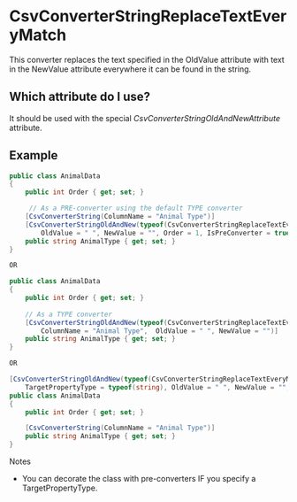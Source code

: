 # CsvConverterStringReplaceTextEveryMatch
This converter replaces the text specified in the OldValue attribute with text in the NewValue attribute everywhere it can be found in the string.

## Which attribute do I use?
It should be used with the special *CsvConverterStringOldAndNewAttribute* attribute.

## Example 
```c#
public class AnimalData
{
    public int Order { get; set; }

     // As a PRE-converter using the default TYPE converter
    [CsvConverterString(ColumnName = "Animal Type")]
    [CsvConverterStringOldAndNew(typeof(CsvConverterStringReplaceTextEveryMatch),
        OldValue = " ", NewValue = "", Order = 1, IsPreConverter = true)]
    public string AnimalType { get; set; }
}

OR

public class AnimalData
{
    public int Order { get; set; }
   
    // As a TYPE converter
    [CsvConverterStringOldAndNew(typeof(CsvConverterStringReplaceTextEveryMatch),
        ColumnName = "Animal Type",  OldValue = " ", NewValue = "")]
    public string AnimalType { get; set; }
}

OR

[CsvConverterStringOldAndNew(typeof(CsvConverterStringReplaceTextEveryMatch),
    TargetPropertyType = typeof(string), OldValue = " ", NewValue = "", Order = 1, IsPreConverter = true)]
public class AnimalData
{
    public int Order { get; set; }

    [CsvConverterString(ColumnName = "Animal Type")]
    public string AnimalType { get; set; }
}
```

Notes
- You can decorate the class with pre-converters IF you specify a TargetPropertyType.